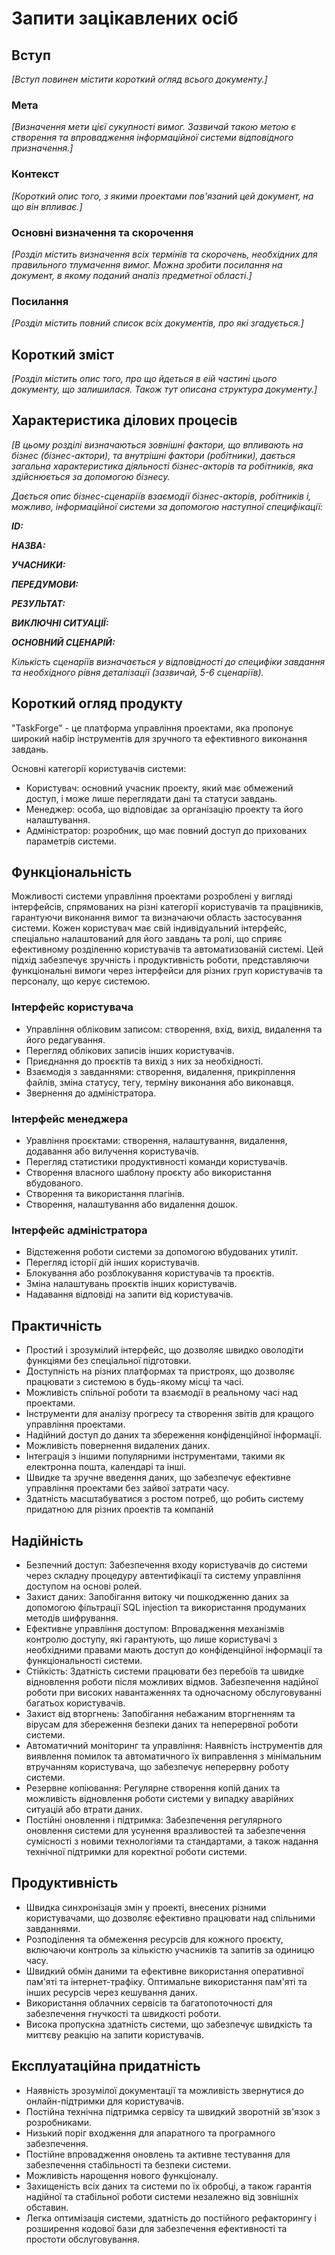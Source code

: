 # Запити зацікавлених осіб

## Вступ

*[Вступ повинен містити короткий огляд всього документу.]*

### Мета 

*[Визначення мети цієї сукупності вимог. Зазвичай такою метою є створення та впровадження 
 інформаційної системи відповідного призначення.]*

### Контекст

*[Короткий опис того, з якими проектами пов'язаний цей документ, на що він впливає.]*


### Основні визначення та скорочення

*[Розділ містить визначення всіх термінів та скорочень, необхідних для правильного
тлумачення вимог. Можна зробити посилання на документ, в якому поданий аналіз предметної області.]*


### Посилання

*[Розділ містить повний список всіх документів, про які згадується.]*


## Короткий зміст

*[Розділ містить опис того, про що йдеться в еій частині цього документу, що залишилася. 
Також тут описана структура документу.]*

## Характеристика ділових процесів

*[В цьому розділі визначаються зовнішні фактори, що впливають на бізнес (бізнес-актори), 
та внутрішні фактори (робітники), дається загальна характеристика діяльності бізнес-акторів 
та робітників, яка здійснюється за допомогою бізнесу.*

*Дається опис бізнес-сценаріїв взаємодії бізнес-акторів, робітників і, можливо, інформаційної системи за допомогою наступної
специфікації:*

   
***ID:***
    
***НАЗВА:***
    
***УЧАСНИКИ:***

***ПЕРЕДУМОВИ:***

***РЕЗУЛЬТАТ:***

***ВИКЛЮЧНІ СИТУАЦІЇ:***

***ОСНОВНИЙ СЦЕНАРІЙ:***

*Кількість сценаріїв визначається у відповідності до специфіки завдання та необхідного 
рівня деталізації (зазвичай, 5-6 сценаріїв).*

## Короткий огляд продукту

"TaskForge" - це платформа управління проектами, яка пропонує широкий набір інструментів для зручного та ефективного виконання завдань.

Основні категорії користувачів системи:

- Користувач: основний учасник проекту, який має обмежений доступ, і може лише переглядати дані та статуси завдань.
- Менеджер: особа, що відповідає за організацію проекту та його налаштування.
- Адміністратор: розробник, що має повний доступ до прихованих параметрів системи.


## Функціональність

Можливості системи управління проектами розроблені у вигляді інтерфейсів, спрямованих на різні категорії користувачів та працівників, гарантуючи виконання вимог та визначаючи область застосування системи. Кожен користувач має свій індивідуальний інтерфейс, спеціально налаштований для його завдань та ролі, що сприяє ефективному розділенню користувачів та автоматизованій системі. Цей підхід забезпечує зручність і продуктивність роботи, представляючи функціональні вимоги через інтерфейси для різних груп користувачів та персоналу, що керує системою.

### Інтерфейс користувача

- Управління обліковим записом: створення, вхід, вихід, видалення та його редагування.
- Перегляд облікових записів інших користувачів.
- Приєднання до проєктів та вихід з них за необхідності.
- Взаємодія з завданнями: створення, видалення, прикріплення файлів, зміна статусу, тегу, терміну виконання або виконавця.
- Звернення до адміністратора.
  
### Інтерфейс менеджера 

- Уравління проєктами: створення, налаштування, видалення, додавання або вилучення користувачів.
- Перегляд статистики продуктивності команди користувачів.
- Створення власного шаблону проєкту або використання вбудованого.
- Створення та використання плагінів.
- Створення, налаштування або видалення дошок.

### Інтерфейс адміністратора

- Відстеження роботи системи за допомогою вбудованих утиліт.
- Перегляд історії дій інших користувачів.
- Блокування або розблокування користувачів та проєктів.
- Зміна налаштувань проєктів інших користувачів.
- Надавання відповіді на запити від користувачів.
  
## Практичність

- Простий і зрозумілий інтерфейс, що дозволяє швидко оволодіти функціями без спеціальної підготовки.
- Доступність на різних платформах та пристроях, що дозволяє працювати з системою в будь-якому місці та часі.
- Можливість спільної роботи та взаємодії в реальному часі над проектами.
- Інструменти для аналізу прогресу та створення звітів для кращого управління проектами.
- Надійний доступ до даних та збереження конфіденційної інформації. 
- Можливість повернення видалених даних. 
- Інтеграція з іншими популярними інструментами, такими як електронна пошта, календарі та інші.
- Швидке та зручне введення даних, що забезпечує ефективне управління проектами без зайвої затрати часу.
- Здатність масштабуватися з ростом потреб, що робить систему придатною для різних проектів та компаній

## Надійність

- Безпечний доступ: Забезпечення входу користувачів до системи через складну процедуру автентифікації та систему управління доступом на основі ролей.
- Захист даних: Запобігання витоку чи пошкодженню даних за допомогою фільтрації SQL injection та використання продуманих методів шифрування.
- Ефективне управління доступом: Впровадження механізмів контролю доступу, які гарантують, що лише користувачі з необхідними правами мають доступ до конфіденційної інформації та функціональності системи.
- Стійкість: Здатність системи працювати без перебоїв та швидке відновлення роботи після можливих відмов. Забезпечення надійної роботи при високих навантаженнях та одночасному обслуговуванні багатьох користувачів.
- Захист від вторгнень: Запобігання небажаним вторгненням та вірусам для збереження безпеки даних та неперервної роботи системи.
- Автоматичний моніторинг та управління: Наявність інструментів для виявлення помилок та автоматичного їх виправлення з мінімальним втручанням користувача, що забезпечує неперервну роботу системи.
- Резервне копіювання: Регулярне створення копій даних та можливість відновлення роботи системи у випадку аварійних ситуацій або втрати даних.
- Постійні оновлення і підтримка: Забезпечення регулярного оновлення системи для усунення вразливостей та забезпечення сумісності з новими технологіями та стандартами, а також надання технічної підтримки для коректної роботи системи.

## Продуктивність

- Швидка синхронізація змін у проекті, внесених різними користувачами, що дозволяє ефективно працювати над спільними завданнями.
- Розподілення та обмеження ресурсів для кожного проєкту, включаючи контроль за кількістю учасників та запитів за одиницю часу.
- Швидкий обмін даними та ефективне використання оперативної пам'яті та інтернет-трафіку. Оптимальне використання пам'яті та інших ресурсів через кешування даних.
- Використання облачних сервісів та багатопоточності для забезпечення гнучкості та швидкості роботи.
- Висока пропускна здатність системи, що забезпечує швидкість та миттєву реакцію на запити користувачів.

## Експлуатаційна придатність

- Наявність зрозумілої документації та можливість звернутися до онлайн-підтримки для користувачів.
- Постійна технічна підтримка сервісу та швидкий зворотній зв'язок з розробниками.
- Низький поріг входження для апаратного та програмного забезпечення.
- Постійне впровадження оновлень та активне тестування для забезпечення стабільності та безпеки системи.
- Можливість нарощення нового функціоналу.
- Захищеність всіх даних та системи по їх обробці, а також гарантія надійної та стабільної роботи системи незалежно від зовнішніх обставин.
- Легка оптимізація системи, здатність до постійного рефакторингу і розширення кодової бази для забезпечення ефективності та простоти обслуговування.
